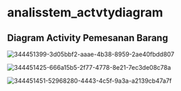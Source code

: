 # analisstem_actvtydiagram

## Diagram Activity Pemesanan Barang
![344451399-3d05bbf2-aaae-4b38-8959-2ae40fbdd807](https://github.com/Agussetiaa/analisstem_actvtydiagram/assets/115542822/069dd8b2-59d2-4f76-a83d-c98bec143fe7)

![344451425-666a15b5-2f77-4778-8e21-7ec3de08c78a](https://github.com/Agussetiaa/analisstem_actvtydiagram/assets/115542822/13d159cc-66e3-49e5-a232-a12372e1aeaa)

![344451451-52968280-4443-4c5f-9a3a-a2139cb47a7f](https://github.com/Agussetiaa/analisstem_actvtydiagram/assets/115542822/4d0d7001-f58e-45c4-8de8-afb757ef4f60)
